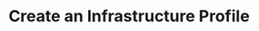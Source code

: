 ---
sidebar_label: "Create an Infrastructure Profile"
title: "Create an Infrastructure Profile"
description: "Understanding the Cluster Profiles Concept and how they make Spectro Cloud powerful"
hide_table_of_contents: false
sidebar_position: 10
tags: ["profiles", "cluster profiles"]
---